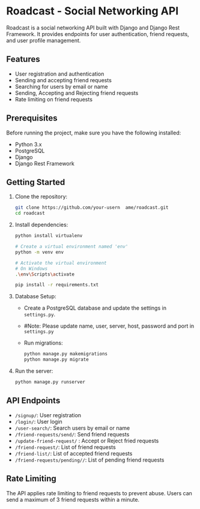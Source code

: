 # Roadcast - Social Networking API

Roadcast is a social networking API built with Django and Django Rest Framework. It provides endpoints for user authentication, friend requests, and user profile management.

## Features

- User registration and authentication
- Sending and accepting friend requests
- Searching for users by email or name
- Sending, Accepting and Rejecting friend requests  
- Rate limiting on friend requests

## Prerequisites

Before running the project, make sure you have the following installed:

- Python 3.x
- PostgreSQL
- Django
- Django Rest Framework

## Getting Started

1. Clone the repository:

    ```bash
    git clone https://github.com/your-usern  ame/roadcast.git
    cd roadcast
    ```

2. Install dependencies:

    ```bash
    python install virtualenv
    
    # Create a virtual environment named 'env'
    python -m venv env

    # Activate the virtual environment
    # On Windows
    .\env\Scripts\activate
    
    pip install -r requirements.txt
    ```
    




3. Database Setup:

    - Create a PostgreSQL database and update the settings in `settings.py`.
    - #Note: Please update name, user, server, host, password and port in `settings.py`
    - Run migrations:

        ```bash
        python manage.py makemigrations
        python manage.py migrate
        ```

4. Run the server:

    ```bash
    python manage.py runserver
    ```


## API Endpoints

- `/signup/`: User registration
- `/login/`: User login
- `/user-search/`: Search users by email or name
- `/friend-requests/send/`: Send friend requests
- `/update-friend-request/` : Accept or Reject fried requests
- `/friend-request/`: List of friend requests
- `/friend-list/`: List of accepted friend requests
- `/friend-requests/pending//`: List of pending friend requests

## Rate Limiting

The API applies rate limiting to friend requests to prevent abuse. Users can send a maximum of 3 friend requests within a minute.


